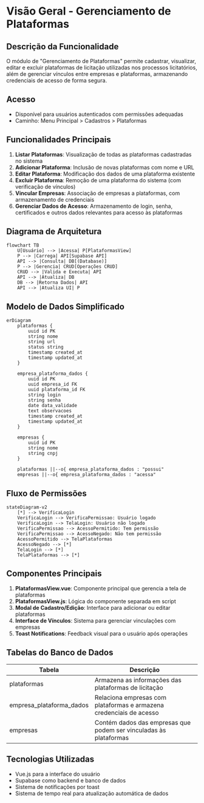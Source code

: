 # Visão Geral - Gerenciamento de Plataformas

## Descrição da Funcionalidade

O módulo de "Gerenciamento de Plataformas" permite cadastrar, visualizar, editar e excluir plataformas de licitação utilizadas nos processos licitatórios, além de gerenciar vínculos entre empresas e plataformas, armazenando credenciais de acesso de forma segura.

## Acesso

- Disponível para usuários autenticados com permissões adequadas
- Caminho: Menu Principal > Cadastros > Plataformas

## Funcionalidades Principais

1. **Listar Plataformas**: Visualização de todas as plataformas cadastradas no sistema
2. **Adicionar Plataforma**: Inclusão de novas plataformas com nome e URL
3. **Editar Plataforma**: Modificação dos dados de uma plataforma existente
4. **Excluir Plataforma**: Remoção de uma plataforma do sistema (com verificação de vínculos)
5. **Vincular Empresas**: Associação de empresas a plataformas, com armazenamento de credenciais
6. **Gerenciar Dados de Acesso**: Armazenamento de login, senha, certificados e outros dados relevantes para acesso às plataformas

## Diagrama de Arquitetura

```mermaid
flowchart TB
    U[Usuário] --> |Acessa| P[PlataformasView]
    P --> |Carrega| API[Supabase API]
    API --> |Consulta| DB[(Database)]
    P --> |Gerencia| CRUD[Operações CRUD]
    CRUD --> |Valida e Executa| API
    API --> |Atualiza| DB
    DB --> |Retorna Dados| API
    API --> |Atualiza UI| P
```

## Modelo de Dados Simplificado

```mermaid
erDiagram
    plataformas {
        uuid id PK
        string nome
        string url
        status string
        timestamp created_at
        timestamp updated_at
    }
    
    empresa_plataforma_dados {
        uuid id PK
        uuid empresa_id FK
        uuid plataforma_id FK
        string login
        string senha
        date data_validade
        text observacoes
        timestamp created_at
        timestamp updated_at
    }
    
    empresas {
        uuid id PK
        string nome
        string cnpj
    }
    
    plataformas ||--o{ empresa_plataforma_dados : "possui"
    empresas ||--o{ empresa_plataforma_dados : "acessa"
```

## Fluxo de Permissões

```mermaid
stateDiagram-v2
    [*] --> VerificaLogin
    VerificaLogin --> VerificaPermissao: Usuário logado
    VerificaLogin --> TelaLogin: Usuário não logado
    VerificaPermissao --> AcessoPermitido: Tem permissão
    VerificaPermissao --> AcessoNegado: Não tem permissão
    AcessoPermitido --> TelaPlataformas
    AcessoNegado --> [*]
    TelaLogin --> [*]
    TelaPlataformas --> [*]
```

## Componentes Principais

1. **PlataformasView.vue**: Componente principal que gerencia a tela de plataformas
2. **PlataformasView.js**: Lógica do componente separada em script
3. **Modal de Cadastro/Edição**: Interface para adicionar ou editar plataformas
4. **Interface de Vínculos**: Sistema para gerenciar vinculações com empresas
5. **Toast Notifications**: Feedback visual para o usuário após operações

## Tabelas do Banco de Dados

| Tabela | Descrição |
|--------|-----------|
| plataformas | Armazena as informações das plataformas de licitação |
| empresa_plataforma_dados | Relaciona empresas com plataformas e armazena credenciais de acesso |
| empresas | Contém dados das empresas que podem ser vinculadas às plataformas |

## Tecnologias Utilizadas

- Vue.js para a interface do usuário
- Supabase como backend e banco de dados
- Sistema de notificações por toast
- Sistema de tempo real para atualização automática de dados
